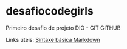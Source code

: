 # desafiocodegirls
Primeiro desafio de projeto DIO - GIT GITHUB


Links úteis:
[Sintaxe básica Markdown](https://www.markdownguide.org/)
